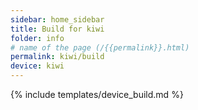 ```yaml
---
sidebar: home_sidebar
title: Build for kiwi
folder: info
# name of the page (/{{permalink}}.html)
permalink: kiwi/build
device: kiwi
---
```

{% include templates/device_build.md %}
